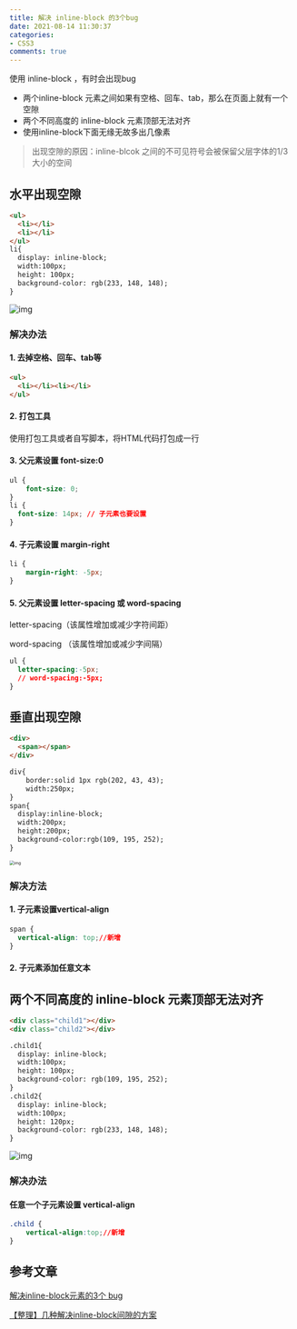 ```yaml
---
title: 解决 inline-block 的3个bug
date: 2021-08-14 11:30:37
categories:
- CSS3
comments: true
---
```


使用 inline-block ，有时会出现bug
- 两个inline-block 元素之间如果有空格、回车、tab，那么在页面上就有一个空隙
- 两个不同高度的 inline-block 元素顶部无法对齐
- 使用inline-block下面无缘无故多出几像素

> 出现空隙的原因：inline-blcok 之间的不可见符号会被保留父层字体的1/3大小的空间

<!-- more -->



## 水平出现空隙

```html
<ul>
  <li></li>
  <li></li>
</ul>
li{
  display: inline-block;
  width:100px;
  height: 100px;
  background-color: rgb(233, 148, 148);
}
```

![img](https://segmentfault.com/img/remote/1460000010934933)

### 解决办法

#### 1. 去掉空格、回车、tab等

```html
<ul>
  <li></li><li></li>
</ul>
```

#### 2. 打包工具

使用打包工具或者自写脚本，将HTML代码打包成一行

#### 3. 父元素设置 font-size:0

```css
ul {
	font-size: 0;
}
li {
  font-size: 14px; // 子元素也要设置
}
```

#### 4. 子元素设置 margin-right

```css
li {
	margin-right: -5px;
}
```

#### 5. 父元素设置 letter-spacing 或 word-spacing

letter-spacing（该属性增加或减少字符间距）

word-spacing （该属性增加或减少字间隔）

```css
ul {
  letter-spacing:-5px;
  // word-spacing:-5px;
}
```



## 垂直出现空隙

```html
<div>
  <span></span>
</div>

div{
	border:solid 1px rgb(202, 43, 43);
	width:250px;
}
span{
  display:inline-block;
  width:200px;
  height:200px;
  background-color:rgb(109, 195, 252);
}
```

<img src="https://segmentfault.com/img/remote/1460000010934935" alt="img" style="zoom:50%;" />

### 解决方法

#### 1. 子元素设置vertical-align

```css
span {
  vertical-align: top;//新增
}
```

#### 2. 子元素添加任意文本



## 两个不同高度的 inline-block 元素顶部无法对齐

```html
<div class="child1"></div>
<div class="child2"></div>

.child1{
  display: inline-block;
  width:100px;
  height: 100px;
  background-color: rgb(109, 195, 252);
}
.child2{
  display: inline-block;
  width:100px;
  height: 120px;
  background-color: rgb(233, 148, 148);
}
```

![img](https://segmentfault.com/img/remote/1460000010934937)

### 解决办法

#### 任意一个子元素设置 vertical-align

```css
.child {
	vertical-align:top;//新增
}
```



## 参考文章

[解决inline-block元素的3个 bug](https://segmentfault.com/a/1190000010934928)

[【整理】几种解决inline-block间隙的方案](https://segmentfault.com/a/1190000010989233)
